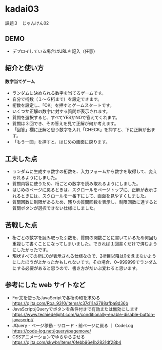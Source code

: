 # kadai03
課題３　じゃんけん02

## DEMO

  - デプロイしている場合はURLを記入（任意）

## 紹介と使い方

  #### 数字当てゲーム
  - ランダムに決められる数字を当てるゲームです。
  - 自分で桁数（１〜６桁まで）を設定できます。
  - 桁数を設定し、「OK」を押すとゲームスタートです。
  - いくつか正解の数字に対する質問が表示されます。
  - 質問を選択すると、すべてYESかNOで答えてくれます。
  - 質問は３回でき、その答えを見て正解が何か考えます。
  - 「回答」欄に正解と思う数字を入れ「CHECK」を押すと、下に正解が出ます。
  - 「もう一回」を押すと、はじめの画面に戻ります。

## 工夫した点

  - ランダムに生成する数字の桁数を、入力フォームから数字を取得して、変えられるようにしました。
  - 質問内容に使うため、桁ごとの数字を読み取れるようにしました。
  - はじめのページに戻るときは、スクロールをページトップに、正解が表示されるときには、スクロールを一番下にして、画面を見やすくしました。
  - 質問回数に制限があるため、残りの質問回数を表示し、制限回数に達すると質問ボタンが選択できない仕様にしました。

## 苦戦した点

  - 桁ごとの数字を読み取った引数を、質問の関数ごとに書いているため何回も重複して書くことになってしまいました。できれば１回書くだけで済むようにしたかったです。
  - 現状すべての桁に0が表示される仕様なので、2桁目以降は0を含まないようにしたほうがよかったかもしれないです。その場合、0~999999でランダムにする必要があると思うので、書き方がだいぶ変わると思います。

## 参考にした web サイトなど

  - For文を使ったJavaScriptで各桁の和を求める https://qiita.com/Roa_9310/items/c37d11a3788afba8d36b
  - JavaScript/jQueryでボタンを条件付きで有効または無効にします https://www.techiedelight.com/ja/conditionally-enable-disable-button-javascript/
  - JQuery - ページ移動・リロード・前ページに戻る ｜ CodeLog https://code-log.net/jquery/pagemove/
  - CSSアニメーションでゆらゆらさせる https://qiita.com/skwbr/items/6febb96e1b2831df28b4
